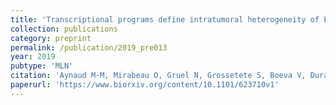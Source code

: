 ```yaml
---
title: 'Transcriptional programs define intratumoral heterogeneity of Ewing sarcoma at single cell resolution'
collection: publications
category: preprint
permalink: /publication/2019_pre013
year: 2019
pubtype: 'MLN'
citation: 'Aynaud M-M, Mirabeau O, Gruel N, Grossetete S, Boeva V, Durand S, Surdez D, Saulnier O, Zaidi S, Gribkova S, Kairov U, Raynal V, Tirode F, Grunewald TGP, Bohec M, Baulande S, Janoueix-Lerosey I, Vert J-P, Barillot E, Delattre O, Zinovyev A. <a href="https://www.biorxiv.org/content/10.1101/623710v1">Transcriptional programs define intratumoral heterogeneity of Ewing sarcoma at single cell resolution</a>. 2019. Biorxiv 623710'
paperurl: 'https://www.biorxiv.org/content/10.1101/623710v1'
---
```



